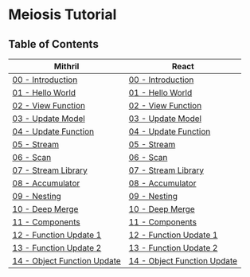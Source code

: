 # Meiosis Tutorial

## Table of Contents

| Mithril | React |
|---------|-------|
| [00 - Introduction](00-introduction.html) | [00 - Introduction](00-introduction.html) |
| [01 - Hello World](01-hello-world-mithril.html) | [01 - Hello World](01-hello-world-react.html) |
| [02 - View Function](02-view-function-mithril.html) | [02 - View Function](02-view-function-react.html) |
| [03 - Update Model](03-update-model-mithril.html) | [03 - Update Model](03-update-model-react.html) |
| [04 - Update Function](04-update-function-mithril.html)| [04 - Update Function](04-update-function-react.html) |
| [05 - Stream](05-stream-mithril.html) | [05 - Stream](05-stream-react.html) |
| [06 - Scan](06-scan-mithril.html) | [06 - Scan](06-scan-react.html) |
| [07 - Stream Library](07-stream-lib-mithril.html) | [07 - Stream Library](07-stream-lib-react.html) |
| [08 - Accumulator](08-accumulator-mithril.html) | [08 - Accumulator](08-accumulator-react.html) |
| [09 - Nesting](09-nesting-mithril.html) | [09 - Nesting](09-nesting-react.html) |
| [10 - Deep Merge](10-deep-merge-mithril.html) | [10 - Deep Merge](10-deep-merge-react.html) |
| [11 - Components](11-components-mithril.html) | [11 - Components](11-components-react.html) |
| [12 - Function Update 1](12-func-update-1-mithril.html) | [12 - Function Update 1](12-func-update-1-react.html) |
| [13 - Function Update 2](13-func-update-2-mithril.html) | [13 - Function Update 2](13-func-update-2-react.html) |
| [14 - Object Function Update](14-obj-func-update-mithril.html) | [14 - Object Function Update](14-obj-func-update-react.html) |
